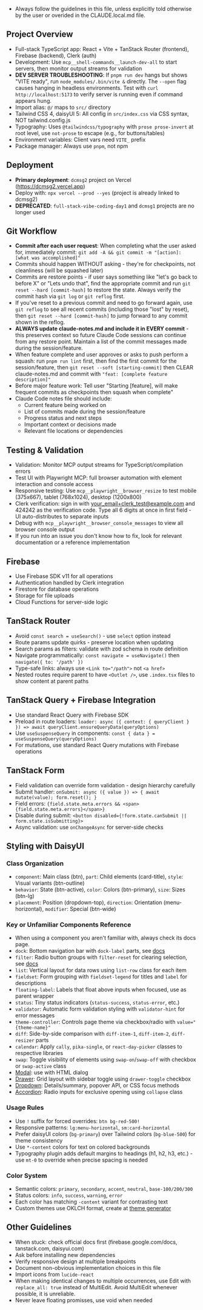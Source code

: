 - Always follow the guidelines in this file, unless explicitly told otherwise by the user or overided in the CLAUDE.local.md file.

## Project Overview

- Full-stack TypeScript app: React + Vite + TanStack Router (frontend), Firebase (backend), Clerk (auth)
- Development: Use `mcp__shell-commands__launch-dev-all` to start servers, then monitor output streams for validation
- **DEV SERVER TROUBLESHOOTING**: If `pnpm run dev` hangs but shows "VITE ready", run `node_modules/.bin/vite &` directly. The `--open` flag causes hanging in headless environments. Test with `curl http://localhost:5173` to verify server is running even if command appears hung.
- Import alias: `@/` maps to `src/` directory
- Tailwind CSS 4, daisyUI 5: All config in `src/index.css` via CSS syntax, NOT tailwind.config.js
- Typography: Uses `@tailwindcss/typography` with `prose prose-invert` at root level, use `not-prose` to escape (e.g., for buttons/tables)
- Environment variables: Client vars need `VITE_` prefix
- Package manager: Always use `pnpm`, not npm

## Deployment

- **Primary deployment**: `dcmsg2` project on Vercel (https://dcmsg2.vercel.app)
- Deploy with: `npx vercel --prod --yes` (project is already linked to dcmsg2)
- **DEPRECATED**: `full-stack-vibe-coding-day1` and `dcmsg1` projects are no longer used

## Git Workflow

- **Commit after each user request**: When completing what the user asked for, immediately commit: `git add -A && git commit -m "[action]: [what was accomplished]"`
- Commits should happen WITHOUT asking - they're for checkpoints, not cleanliness (will be squashed later)
- Commits are restore points - if user says something like "let's go back to before X" or "Lets undo that", find the appropriate commit and run `git reset --hard [commit-hash]` to restore the state. Always verify the commit hash via `git log` or `git reflog` first.
- If you've reset to a previous commit and need to go forward again, use `git reflog` to see all recent commits (including those "lost" by reset), then `git reset --hard [commit-hash]` to jump forward to any commit shown in the reflog.
- **ALWAYS update claude-notes.md and include it in EVERY commit** - this preserves context so future Claude Code sessions can continue from any restore point. Maintain a list of the commit messages made during the session/feature.
- When feature complete and user approves or asks to push perform a squash: run `pnpm run lint` first, then find the first commit for the session/feature, then `git reset --soft [starting-commit]` then CLEAR claude-notes.md and commit with `"feat: [complete feature description]"`
- Before major feature work: Tell user "Starting [feature], will make frequent commits as checkpoints then squash when complete"
- Claude Code notes file should include:
  - Current feature being worked on
  - List of commits made during the session/feature
  - Progress status and next steps
  - Important context or decisions made
  - Relevant file locations or dependencies

## Testing & Validation

- Validation: Monitor MCP output streams for TypeScript/compilation errors
- Test UI with Playwright MCP: full browser automation with element interaction and console access
- Responsive testing: Use `mcp__playwright__browser_resize` to test mobile (375x667), tablet (768x1024), desktop (1200x800)
- Clerk verification: sign in with your_email+clerk_test@example.com and 424242 as the verification code. Type all 6 digits at once in first field - UI auto-distributes to separate inputs
- Debug with `mcp__playwright__browser_console_messages` to view all browser console output
- If you run into an issue you don't know how to fix, look for relevant documentation or a reference implementation

## Firebase

- Use Firebase SDK v11 for all operations
- Authentication handled by Clerk integration
- Firestore for database operations
- Storage for file uploads
- Cloud Functions for server-side logic

## TanStack Router

- Avoid `const search = useSearch()` - use `select` option instead
- Route params update quirks - preserve location when updating
- Search params as filters: validate with zod schema in route definition
- Navigate programmatically: `const navigate = useNavigate()` then `navigate({ to: '/path' })`
- Type-safe links: always use `<Link to="/path">` not `<a href>`
- Nested routes require parent to have `<Outlet />`, use `.index.tsx` files to show content at parent paths

## TanStack Query + Firebase Integration

- Use standard React Query with Firebase SDK
- Preload in route loaders: `loader: async ({ context: { queryClient } }) => await queryClient.ensureQueryData(queryOptions)`
- Use `useSuspenseQuery` in components: `const { data } = useSuspenseQuery(queryOptions)`
- For mutations, use standard React Query mutations with Firebase operations

## TanStack Form

- Field validation can override form validation - design hierarchy carefully
- Submit handler: `onSubmit: async ({ value }) => { await mutate(value); form.reset(); }`
- Field errors: `{field.state.meta.errors && <span>{field.state.meta.errors}</span>}`
- Disable during submit: `<button disabled={!form.state.canSubmit || form.state.isSubmitting}>`
- Async validation: use `onChangeAsync` for server-side checks

## Styling with DaisyUI

### Class Organization

- `component`: Main class (btn), `part`: Child elements (card-title), `style`: Visual variants (btn-outline)
- `behavior`: State (btn-active), `color`: Colors (btn-primary), `size`: Sizes (btn-lg)
- `placement`: Position (dropdown-top), `direction`: Orientation (menu-horizontal), `modifier`: Special (btn-wide)

### Key or Unfamiliar Components Reference

- When using a component you aren't familiar with, always check its docs page.
- `dock`: Bottom navigation bar with `dock-label` parts, see [docs](https://daisyui.com/components/dock/)
- `filter`: Radio button groups with `filter-reset` for clearing selection, see [docs](https://daisyui.com/components/filter/)
- `list`: Vertical layout for data rows using `list-row` class for each item
- `fieldset`: Form grouping with `fieldset-legend` for titles and `label` for descriptions
- `floating-label`: Labels that float above inputs when focused, use as parent wrapper
- `status`: Tiny status indicators (`status-success`, `status-error`, etc.)
- `validator`: Automatic form validation styling with `validator-hint` for error messages
- `theme-controller`: Controls page theme via checkbox/radio with `value="{theme-name}"`
- `diff`: Side-by-side comparison with `diff-item-1`, `diff-item-2`, `diff-resizer` parts
- `calendar`: Apply `cally`, `pika-single`, or `react-day-picker` classes to respective libraries
- `swap`: Toggle visibility of elements using `swap-on`/`swap-off` with checkbox or `swap-active` class
- [Modal](https://daisyui.com/components/modal/): use with HTML dialog
- [Drawer](https://daisyui.com/components/drawer/): Grid layout with sidebar toggle using `drawer-toggle` checkbox
- [Dropdown](https://daisyui.com/components/dropdown/): Details/summary, popover API, or CSS focus methods
- [Accordion](https://daisyui.com/components/accordion/): Radio inputs for exclusive opening using `collapse` class

### Usage Rules

- Use `!` suffix for forced overrides: `btn bg-red-500!`
- Responsive patterns: `lg:menu-horizontal`, `sm:card-horizontal`
- Prefer daisyUI colors (`bg-primary`) over Tailwind colors (`bg-blue-500`) for theme consistency
- Use `*-content` colors for text on colored backgrounds
- Typography plugin adds default margins to headings (h1, h2, h3, etc.) - use `mt-0` to override when precise spacing is needed

### Color System

- Semantic colors: `primary`, `secondary`, `accent`, `neutral`, `base-100/200/300`
- Status colors: `info`, `success`, `warning`, `error`
- Each color has matching `-content` variant for contrasting text
- Custom themes use OKLCH format, create at [theme generator](https://daisyui.com/theme-generator/)

## Other Guidelines

- When stuck: check official docs first (firebase.google.com/docs, tanstack.com, daisyui.com)
- Ask before installing new dependencies
- Verify responsive design at multiple breakpoints
- Document non-obvious implementation choices in this file
- Import icons from `lucide-react`
- When making identical changes to multiple occurrences, use Edit with `replace_all: true` instead of MultiEdit. Avoid MultiEdit whenever possible, it is unreliable.
- Never leave floating promisses, use void when needed
